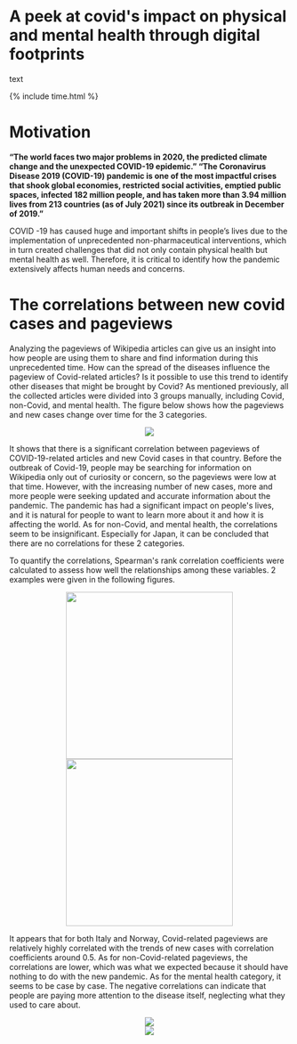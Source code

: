 # A peek at covid's impact on physical and mental health through digital footprints

text

{% include time.html %}

# Motivation
**“The world faces two major problems in 2020, the predicted climate change and the unexpected COVID-19 epidemic.”
“The Coronavirus Disease 2019 (COVID-19) pandemic is one of the most impactful crises that shook global economies, restricted social activities, emptied public spaces, infected 182 million people, and has taken more than 3.94 million lives from 213 countries (as of July 2021) since its outbreak in December of 2019.”**

COVID -19 has caused huge and important shifts in people’s lives due to the implementation of unprecedented non-pharmaceutical interventions, which in turn created challenges that did not only contain physical health but mental health as well. Therefore, it is critical to identify how the pandemic extensively affects human needs and concerns. 

# The correlations between new covid cases and pageviews
Analyzing the pageviews of Wikipedia articles can give us an insight into how people are using them to share and find information during this unprecedented time. How can the spread of the diseases influence the pageview of Covid-related articles? Is it possible to use this trend to identify other diseases that might be brought by Covid? As mentioned previously, all the collected articles were divided into 3 groups manually, including Covid, non-Covid, and mental health. The figure below shows how the pageviews and new cases change over time for the 3 categories.   

<div align = center>
<img src = '/fig/timeseries.png'>
</div>

It shows that there is a significant correlation between pageviews of COVID-19-related articles and new Covid cases in that country. Before the outbreak of Covid-19, people may be searching for information on Wikipedia only out of curiosity or concern, so the pageviews were low at that time. However, with the increasing number of new cases, more and more people were seeking updated and accurate information about the pandemic. The pandemic has had a significant impact on people's lives, and it is natural for people to want to learn more about it and how it is affecting the world. As for non-Covid, and mental health, the correlations seem to be insignificant. Especially for Japan, it can be concluded that there are no correlations for these 2 categories.  

To quantify the correlations, Spearman's rank correlation coefficients were calculated to assess how well the relationships among these variables. 2 examples were given in the following figures. 

<div align = center>
<img src = '/fig/heatmap_italy.png' height = '300' > <img src = '/fig/heatmap_no.png' height = '300'>
</div>

It appears that for both Italy and Norway, Covid-related pageviews are relatively highly correlated with the trends of new cases with correlation coefficients around 0.5. As for non-Covid-related pageviews, the correlations are lower, which was what we expected because it should have nothing to do with the new pandemic. As for the mental health category, it seems to be case by case. The negative correlations can indicate that people are paying more attention to the disease itself, neglecting what they used to care about.  

<div align = center>
  <img src="/fig/rader_covid.html">
</div>

<div align = center>
  <img src="/fig/rader_mental.html">
</div>
